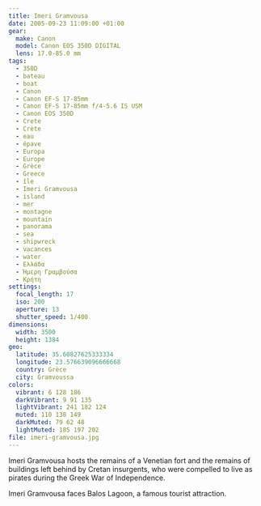 ```yaml
---
title: Imeri Gramvousa
date: 2005-09-23 11:09:00 +01:00
gear:
  make: Canon
  model: Canon EOS 350D DIGITAL
  lens: 17.0-85.0 mm
tags:
  - 350D
  - bateau
  - boat
  - Canon
  - Canon EF-S 17-85mm
  - Canon EF-S 17-85mm f/4-5.6 IS USM
  - Canon EOS 350D
  - Crete
  - Crète
  - eau
  - épave
  - Europa
  - Europe
  - Grèce
  - Greece
  - île
  - Imeri Gramvousa
  - island
  - mer
  - montagne
  - mountain
  - panorama
  - sea
  - shipwreck
  - vacances
  - water
  - Ελλάδα
  - Ήμερη Γραμβούσα
  - Κρήτη
settings:
  focal_length: 17
  iso: 200
  aperture: 13
  shutter_speed: 1/400
dimensions:
  width: 3500
  height: 1384
geo:
  latitude: 35.60827625333334
  longitude: 23.576639096666668
  country: Grèce
  city: Gramvoussa
colors:
  vibrant: 6 128 186
  darkVibrant: 9 91 135
  lightVibrant: 241 182 124
  muted: 110 138 149
  darkMuted: 79 62 48
  lightMuted: 185 197 202
file: imeri-gramvousa.jpg
---
```


Imeri Gramvousa hosts the remains of a Venetian fort and the remains of buildings left behind by Cretan insurgents, who were compelled to live as pirates during the Greek War of Independence.

Imeri Gramvousa faces Balos Lagoon, a famous  tourist attraction.
